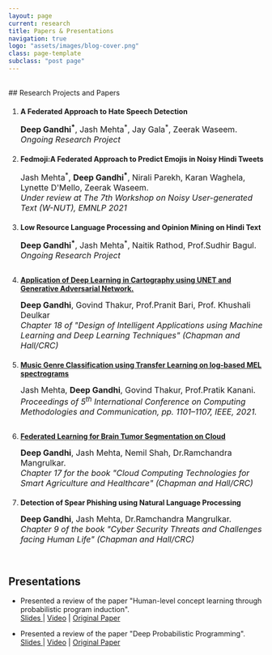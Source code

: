 ```yaml
---
layout: page
current: research
title: Papers & Presentations
navigation: true
logo: "assets/images/blog-cover.png"
class: page-template
subclass: "post page"
---
```


<br/>
## Research Projects and Papers

1.  <p style="margin-top: 20px">
    <strong>
        A Federated Approach to Hate Speech Detection  
    </strong>
    </p>
    <p>
    <font size="3">
    <b>Deep Gandhi<sup>*</sup></b>, Jash Mehta<sup>*</sup>, Jay Gala<sup>*</sup>, Zeerak Waseem.
    <br>
    <i>Ongoing Research Project </i>
    </font>

    </p>

2.  <p style="margin-top: 20px">
    <strong>
        Fedmoji:A Federated Approach to Predict Emojis in Noisy Hindi Tweets  
    </strong>
    </p>
    <p>
    <font size="3">
    Jash Mehta<sup>*</sup>, <b>Deep Gandhi<sup>*</sup></b>, Nirali Parekh, Karan Waghela, Lynette D'Mello, Zeerak Waseem.
    <br>
    <i>Under review at The 7th Workshop on Noisy User-generated Text (W-NUT), EMNLP 2021</i>
    </font>

    </p>

3.  <p style="margin-top: 20px">
    <strong>
        Low Resource Language Processing and Opinion Mining on Hindi Text     
    </strong>
    </p>
    <p>
    <font size="3">
    <b>Deep Gandhi<sup>*</sup></b>, Jash Mehta<sup>*</sup>, Naitik Rathod, Prof.Sudhir Bagul.
    <br>
    <i>Ongoing Research Project </i>
    </font>

    </p>

4.  <p style="margin-top: 30px">
    <strong>
    <a href="https://www.taylorfrancis.com/chapters/edit/10.1201/9781003133681-18/application-deep-learning-cartography-using-unet-generative-adversarial-network-deep-gandhi-govind-thakur-pranit-bari-khushali-deulkar">Application of Deep Learning in Cartography using UNET and Generative Adversarial Network.</a>
    </strong>
    </p>
    <p>
    <font size="3">
    <b>Deep Gandhi</b>, Govind Thakur, Prof.Pranit Bari, Prof. Khushali Deulkar
    <br>
    <i>Chapter 18 of "Design of Intelligent Applications using Machine Learning and Deep Learning Techniques" (Chapman and Hall/CRC) </i>
    <br>     
    </font>
    </p>

5.  <p style="margin-top: 20px">
    <strong>
    <a href="https://ieeexplore.ieee.org/document/9418035">Music Genre Classification using Transfer Learning on log-based MEL spectrograms </a>
    </strong>
    </p>
    <p>
    <font size="3">
    Jash Mehta, <b>Deep Gandhi</b>, Govind Thakur, Prof.Pratik Kanani.
    <br>
    <i>Proceedings of 5<sup>th</sup> International Conference on Computing Methodologies and Communication, pp. 1101–1107, IEEE, 2021.
    </i>
    </font>
    </p>

6.  <p style="margin-top: 30px">
    <strong>
    <a href="https://www.routledge.com/Cloud-Computing-Technologies-for-Smart-Agriculture-and-Healthcare/Shrawankar-Malik-Arora/p/book/9781032068039#">Federated Learning for Brain Tumor Segmentation on Cloud </a>
    </strong>
    </p>
    <p>
    <font size="3">
    <b>Deep Gandhi</b>, Jash Mehta, Nemil Shah, Dr.Ramchandra Mangrulkar.
    <br>
    <i>Chapter 17 for the book "Cloud Computing Technologies for Smart Agriculture and Healthcare" 
    (Chapman and Hall/CRC) </i>
    </font>
    </p>

7.  <p style="margin-top: 20px">
    <strong>
        Detection of Spear Phishing using Natural Language Processing     
    </strong>
    </p>
    <p>
    <font size="3">
    <b>Deep Gandhi</b>, Jash Mehta, Dr.Ramchandra Mangrulkar.
    <br>
    <i>Chapter 9 of the book "Cyber Security Threats and Challenges facing Human Life" (Chapman and Hall/CRC) </i>
    </font>

    </p>

<br />

## Presentations

- Presented a review of the paper "Human-level concept learning through probabilistic program induction".<br/>
  <a href="/slides/Human-level concept learning through probabilistic program induction Review.pdf">Slides </a> | <a href="https://www.youtube.com/watch?v=wvljzoqNcF0&list=PLob0yCmJjJ3U6vUrmExdTpMoRh43c1nXK&index=3"> Video</a> | <a href="https://science.sciencemag.org/content/350/6266/1332"> Original Paper</a>

- Presented a review of the paper "Deep Probabilistic Programming".<br />
  <a href="/slides/Deep Probabilistic Programming Review.pdf">Slides </a> | <a href="https://www.youtube.com/watch?v=nT8ISRrUixQ&list=PLob0yCmJjJ3U6vUrmExdTpMoRh43c1nXK&index=7"> Video</a> | <a href="https://arxiv.org/pdf/1701.03757.pdf"> Original Paper</a>

<!-- 3.  <p style="margin-top: 30px">
    <strong>
        Comparison of Sequential and Non-Sequential Models for Spanish to English Machine Translation.
    </strong>
    </p>
    <p>
    <font size="3">
        <b>Deep Gandhi</b>, Jash Mehta, Prof.Pranit Bari.
        <br>
        <i>Under review at 4th International Conference on Computational Intelligence and Data Engineering (ICCIDE-2021) </i>
    </font>
    </p> -->
